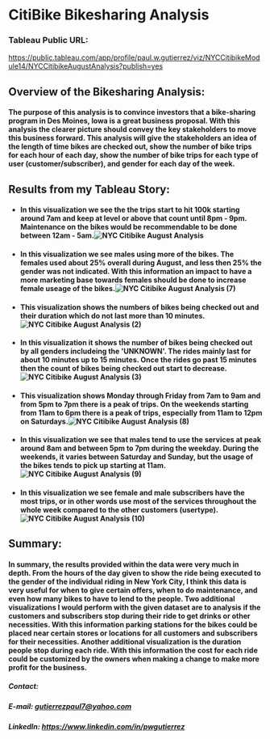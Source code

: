 # CitiBike Bikesharing Analysis

### Tableau Public URL:
https://public.tableau.com/app/profile/paul.w.gutierrez/viz/NYCCitibikeModule14/NYCCitibikeAugustAnalysis?publish=yes

## Overview of the Bikesharing Analysis: 
#### The purpose of this analysis is to convince investors that a bike-sharing program in Des Moines, Iowa is a great business proposal. With this analysis the clearer picture should convey the key stakeholders to move this business forward. This analysis will give the stakeholders an idea of the length of time bikes are checked out, show the number of bike trips for each hour of each day, show the number of bike trips for each type of user (customer/subscriber), and gender for each day of the week.

## Results from my Tableau Story:
- #### In this visualization we see the the trips start to hit 100k starting around 7am and keep at level or above that count until 8pm - 9pm. Maintenance on the bikes would be recommendable to be done between 12am - 5am.![NYC Citibike August Analysis](https://user-images.githubusercontent.com/86431959/135735682-80336e92-7d33-49fe-a610-4e1623ea64af.png) 

- #### In this visualization we see males using more of the bikes. The females used about 25% overall during August, and less then 25% the gender was not indicated. With this information an impact to have a more marketing base towards females should be done to increase female useage of the bikes.![NYC Citibike August Analysis (7)](https://user-images.githubusercontent.com/86431959/135767076-258ac560-969b-44b4-bce8-8db9eb0414c0.png)

- #### This visualization shows the numbers of bikes being checked out and their duration which do not last more than 10 minutes.![NYC Citibike August Analysis (2)](https://user-images.githubusercontent.com/86431959/135735738-8fc84a1c-cc7e-461a-92ac-490f1b5de58f.png)

- #### In this visualization it shows the number of bikes being checked out by all genders includeing the 'UNKNOWN'. The rides mainly last for about 10 minutes up to 15 minutes. Once the rides go past 15 minutes then the count of bikes being checked out start to decrease. ![NYC Citibike August Analysis (3)](https://user-images.githubusercontent.com/86431959/135735747-e6f9f79e-1818-43e2-a800-3078d035da1d.png)

- #### This visualization shows Monday through Friday from 7am to 9am and from 5pm to 7pm there is a peak of trips. On the weekends starting from 11am to 6pm there is a peak of trips, especially from 11am to 12pm on Saturdays.![NYC Citibike August Analysis (8)](https://user-images.githubusercontent.com/86431959/135768429-7aadccbe-93b7-4078-81f1-ad816c98d292.png)

- #### In this visualization we see that males tend to use the services at peak around 8am and between 5pm to 7pm during the weekday. During the weekends, it varies between Saturday and Sunday, but the usage of the bikes tends to pick up starting at 11am.![NYC Citibike August Analysis (9)](https://user-images.githubusercontent.com/86431959/135768478-1a863765-0b90-4495-8cc0-1ef0bae0287d.png)

- #### In this visualization we see female and male subscribers have the most trips, or in other words use most of the services throughout the whole week compared to the other customers (usertype).![NYC Citibike August Analysis (10)](https://user-images.githubusercontent.com/86431959/135768497-495c8a42-451a-4418-ac59-cdcd6708bbfa.png)
## Summary: 
#### In summary, the results provided within the data were very much in depth. From the hours of the day given to show the ride being executed to the gender of the individual riding in New York City, I think this data is very useful for when to give certain offers, when to do maintenance, and even how many bikes to have to lend to the people. Two additional visualizations I would perform with the given dataset are to analysis if the customers and subscribers stop during their ride to get drinks or other necessities. With this information parking stations for the bikes could be placed near certain stores or locations for all customers and subscribers for their necessities. Another additional visualization is the duration people stop during each ride. With this information the cost for each ride could be customized by the owners when making a change to make more profit for the business.
##### Contact:
##### E-mail: gutierrezpaul7@yahoo.com
##### LinkedIn: https://www.linkedin.com/in/pwgutierrez
